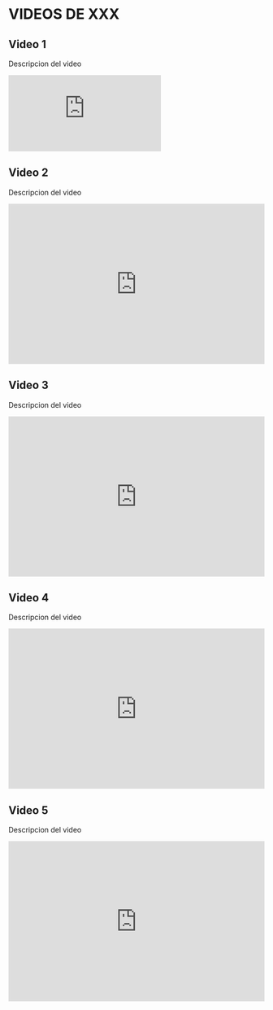 # VIDEOS DE XXX

## Video 1
Descripcion del video
<iframe src="https://www.youtube.com/embed/C0zoI3RJ_fw" frameborder="0" rel="0" allow="encrypted-media" allowfullscreen>
</iframe>



## Video 2
Descripcion del video
<iframe width="100%" height="315" src="https://www.youtube.com/embed/uHjFZVilTJE" frameborder="0" allow="accelerometer; autoplay; clipboard-write; encrypted-media; gyroscope; picture-in-picture" allowfullscreen></iframe>

## Video 3
Descripcion del video
<iframe width="100%" height="315" src="https://www.youtube.com/embed/uHjFZVilTJE" frameborder="0" allow="accelerometer; autoplay; clipboard-write; encrypted-media; gyroscope; picture-in-picture" allowfullscreen></iframe>

## Video 4
Descripcion del video
<iframe width="100%" height="315" src="https://www.youtube.com/embed/uHjFZVilTJE" frameborder="0" allow="accelerometer; autoplay; clipboard-write; encrypted-media; gyroscope; picture-in-picture" allowfullscreen></iframe>

## Video 5
Descripcion del video
<iframe width="100%" height="315" src="https://www.youtube.com/embed/uHjFZVilTJE" frameborder="0" allow="accelerometer; autoplay; clipboard-write; encrypted-media; gyroscope; picture-in-picture" allowfullscreen></iframe>
